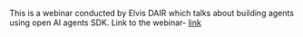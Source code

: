 This is a webinar conducted by Elvis DAIR which talks about building agents using open AI agents SDK.
Link to the webinar- [link](https://dair.acemlna.com/lt.php?x=3TZy~GE4KnibDK7Azdy7UuWd~qIhigHzv-w3XHg6J3bM68F~-Uy.yuVs5XAnmNI~j-g408QGWqUN55_7z8)
